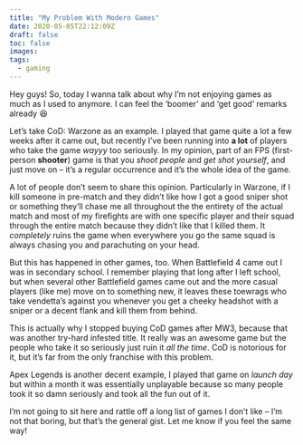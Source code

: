 ```yaml
---
title: "My Problem With Modern Games"
date: 2020-05-05T22:12:09Z
draft: false
toc: false
images:
tags: 
  - gaming
---
```


Hey guys! So, today I wanna talk about why I’m not enjoying games as much as I used to anymore. I can feel the ‘boomer’ and ‘get good’ remarks already :laughing:

Let’s take CoD: Warzone as an example. I played that game quite a lot a few weeks after it came out, but recently I’ve been running into **a lot** of players who take the game *wayyy* too seriously. In my opinion, part of an FPS (first-person **shooter**) game is that you *shoot people* and *get shot yourself*, and just move on – it’s a regular occurrence and it’s the whole idea of the game.

A lot of people don’t seem to share this opinion. Particularly in Warzone, if I kill someone in pre-match and they didn’t like how I got a good sniper shot or something they’ll chase me all throughout the the entirety of the actual match and most of my firefights are with one specific player and their squad through the entire match because they didn’t like that I killed them. It *completely* ruins the game when everywhere you go the same squad is always chasing you and parachuting on your head.

But this has happened in other games, too. When Battlefield 4 came out I was in secondary school. I remember playing that long after I left school, but when several other Battlefield games came out and the more casual players (like me) move on to something new, it leaves these toewrags who take vendetta’s against you whenever you get a cheeky headshot with a sniper or a decent flank and kill them from behind.

This is actually why I stopped buying CoD games after MW3, because that was another try-hard infested title. It really was an awesome game but the people who take it so seriously just ruin it *all the time*. CoD is notorious for it, but it’s far from the only franchise with this problem.

Apex Legends is another decent example, I played that game on *launch day* but within a month it was essentially unplayable because so many people took it so damn seriously and took all the fun out of it.

I’m not going to sit here and rattle off a long list of games I don’t like – I’m not that boring, but that’s the general gist. Let me know if you feel the same way!